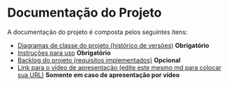 # Documentação do Projeto

A documentação do projeto é composta pelos seguintes itens: 
 - [Diagramas de classe do projeto (histórico de versões)](/docs/documentacao/DiagramasClasse.md) **Obrigatório**
 - [Instruções para uso](/docs/documentacao/instrucoes.md) **Obrigatório**
 - [Backlog do projeto (requisitos implementados)](/docs/documentacao/backlog.md) **Opcional**
 - [Link para o vídeo de apresentação (edite este mesmo md para colocar sua URL)](http://insira.aqui.sua.URL) **Somente em caso de apresentação por vídeo**

